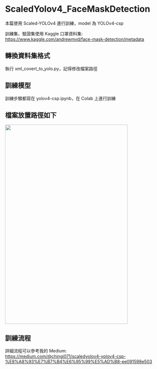 # ScaledYolov4_FaceMaskDetection
本篇使用 Scaled-YOLOv4 進行訓練，model 為 YOLOv4-csp

訓練集、驗證集使用 Kaggle 口罩資料集: https://www.kaggle.com/andrewmvd/face-mask-detection/metadata

## 轉換資料集格式
執行 xml_covert_to_yolo.py，記得修改檔案路徑

## 訓練模型
訓練步驟都寫在 yolov4-csp.ipynb，在 Colab 上進行訓練

## 檔案放置路徑如下
<img width="400" height="650" src="https://github.com/chingi071/ScaledYolov4_FaceMaskDetection/blob/main/README_pix/image1.png"/></div>

## 訓練流程
詳細流程可以參考我的 Medium: https://medium.com/@chingi071/scaledyolov4-yolov4-csp-%E8%A8%93%E7%B7%B4%E6%95%99%E5%AD%B8-ee091598e503
